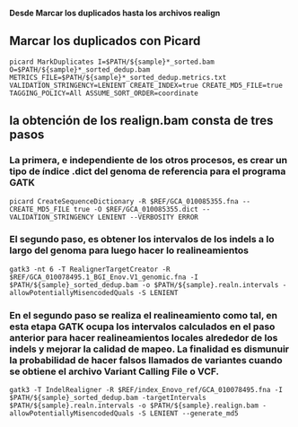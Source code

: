 
**Desde Marcar los duplicados hasta los archivos realign**

## Marcar los duplicados con Picard
```
picard MarkDuplicates I=$PATH/${sample}*_sorted.bam O=$PATH/${sample}*_sorted_dedup.bam METRICS_FILE=$PATH/${sample}*_sorted_dedup.metrics.txt VALIDATION_STRINGENCY=LENIENT CREATE_INDEX=true CREATE_MD5_FILE=true TAGGING_POLICY=All ASSUME_SORT_ORDER=coordinate
```
## la obtención de los realign.bam consta de tres pasos

### La primera, e independiente de los otros procesos, es crear un tipo de índice .dict del genoma de referencia para el programa GATK

```
picard CreateSequenceDictionary -R $REF/GCA_010085355.fna --CREATE_MD5_FILE true -O $REF/GCA_010085355.dict --VALIDATION_STRINGENCY LENIENT --VERBOSITY ERROR
```
### El segundo paso, es obtener los intervalos de los indels a lo largo del genoma para luego hacer lo realineamientos
```
gatk3 -nt 6 -T RealignerTargetCreator -R $REF/GCA_010078495.1_BGI_Enov.V1_genomic.fna -I $PATH/${sample}_sorted_dedup.bam -o $PATH/${sample}.realn.intervals -allowPotentiallyMisencodedQuals -S LENIENT
```

### En el segundo paso se realiza el realineamiento como tal, en esta etapa GATK ocupa los intervalos calculados en el paso anterior para hacer realineamientos locales alrededor de los indels y mejorar la calidad de mapeo. La finalidad es dismunuir la probabilidad de hacer falsos llamados de variantes cuando se obtiene el archivo Variant Calling File o VCF.

```
gatk3 -T IndelRealigner -R $REF/index_Enovo_ref/GCA_010078495.fna -I $PATH/${sample}_sorted_dedup.bam -targetIntervals $PATH/${sample}.realn.intervals -o $PATH/${sample}.realign.bam -allowPotentiallyMisencodedQuals -S LENIENT --generate_md5 
```
